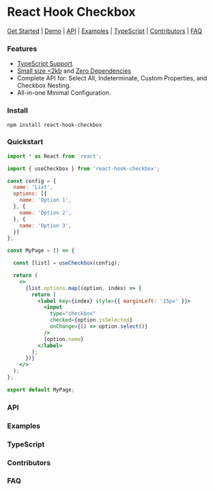 # React Hook Checkbox

[Get Started](#quickstart) | 
[Demo](https://nfrederick023.github.io/react-hook-checkbox/) |
[API](#api) | 
[Examples](#examples) | 
[TypeScript](#typescript) | 
[Contributors](#contributors) | 
[FAQ](#faq) 

### Features

- [TypeScript Support](./package.json).
- [Small size <2kb](https://bundlephobia.com/package/react-hook-checkbox@latest) and [Zero Dependencies](./index.d.ts)
- Complete API for: Select All, Indeterminate, Custom Properties, and Checkbox Nesting.
- All-in-one Minimal Configuration. 

### Install

    npm install react-hook-checkbox

### Quickstart

```jsx
import * as React from 'react';

import { useCheckbox } from 'react-hook-checkbox';

const config = {
  name: 'List',
  options: [{
    name: 'Option 1',
  }, {
    name: 'Option 2',
  }, {
    name: 'Option 3',
  }]
};

const MyPage = () => {

  const [list] = useCheckbox(config);

  return (
    <>
      {list.options.map((option, index) => {
        return (
          <label key={index} style={{ marginLeft: '15px' }}>
            <input
              type="checkbox"
              checked={option.isSelected}
              onChange={() => option.select()}
            />
            {option.name}
          </label>
        );
      })}
    </>
  );
};

export default MyPage;
```
### API
### Examples
### TypeScript
### Contributors
### FAQ
